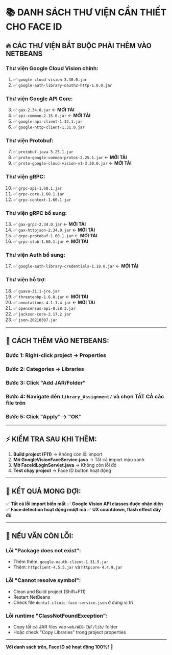 # 📚 DANH SÁCH THƯ VIỆN CẦN THIẾT CHO FACE ID

## 🔥 CÁC THƯ VIỆN BẮT BUỘC PHẢI THÊM VÀO NETBEANS

### **Thư viện Google Cloud Vision chính:**
1. ✅ `google-cloud-vision-3.30.0.jar`
2. ✅ `google-auth-library-oauth2-http-1.0.0.jar`

### **Thư viện Google API Core:**
3. ✅ `gax-2.34.0.jar` ← **MỚI TẢI**
4. ✅ `api-common-2.15.0.jar` ← **MỚI TẢI**
5. ✅ `google-api-client-1.32.1.jar`
6. ✅ `google-http-client-1.31.0.jar`

### **Thư viện Protobuf:**
7. ✅ `protobuf-java-3.25.1.jar`
8. ✅ `proto-google-common-protos-2.25.1.jar` ← **MỚI TẢI**
9. ✅ `proto-google-cloud-vision-v1-3.30.0.jar` ← **MỚI TẢI**

### **Thư viện gRPC:**
10. ✅ `grpc-api-1.60.1.jar`
11. ✅ `grpc-core-1.60.1.jar`
12. ✅ `grpc-context-1.60.1.jar`

### **Thư viện gRPC bổ sung:**
13. ✅ `gax-grpc-2.34.0.jar` ← **MỚI TẢI**
14. ✅ `gax-httpjson-2.34.0.jar` ← **MỚI TẢI**
15. ✅ `grpc-protobuf-1.60.1.jar` ← **MỚI TẢI**
16. ✅ `grpc-stub-1.60.1.jar` ← **MỚI TẢI**

### **Thư viện Auth bổ sung:**
17. ✅ `google-auth-library-credentials-1.19.0.jar` ← **MỚI TẢI**

### **Thư viện hỗ trợ:**
18. ✅ `guava-31.1-jre.jar`
19. ✅ `threetenbp-1.6.8.jar` ← **MỚI TẢI**
20. ✅ `annotations-4.1.1.4.jar` ← **MỚI TẢI**
21. ✅ `opencensus-api-0.28.3.jar`
22. ✅ `jackson-core-2.17.2.jar`
23. ✅ `json-20210307.jar`

---

## 🚀 CÁCH THÊM VÀO NETBEANS:

### **Bước 1:** Right-click project → **Properties**

### **Bước 2:** Categories → **Libraries**

### **Bước 3:** Click **"Add JAR/Folder"**

### **Bước 4:** Navigate đến `library_Assignment/` và chọn **TẤT CẢ** các file trên

### **Bước 5:** Click **"Apply"** → **"OK"**

---

## ⚡ KIỂM TRA SAU KHI THÊM:

1. **Build project (F11)** → Không còn lỗi import
2. **Mở GoogleVisionFaceService.java** → Tất cả import màu xanh
3. **Mở FaceIdLoginServlet.java** → Không còn lỗi đỏ
4. **Test chạy project** → Face ID button hoạt động

---

## 🎯 KẾT QUẢ MONG ĐỢI:

✅ **Tất cả lỗi import biến mất**
✅ **Google Vision API classes được nhận diện**
✅ **Face detection hoạt động mượt mà**
✅ **UX countdown, flash effect đầy đủ**

---

## 🔧 NẾU VẪN CÒN LỖI:

### **Lỗi "Package does not exist":**
- Thêm thêm: `google-oauth-client-1.31.5.jar`
- Thêm: `httpclient-4.5.5.jar` và `httpcore-4.4.9.jar`

### **Lỗi "Cannot resolve symbol":**
- Clean and Build project (Shift+F11)
- Restart NetBeans
- Check file `dental-clinic-face-service.json` ở đúng vị trí

### **Lỗi runtime "ClassNotFoundException":**
- Copy tất cả JAR files vào `web/WEB-INF/lib/` folder
- Hoặc check "Copy Libraries" trong project properties

---

**Với danh sách trên, Face ID sẽ hoạt động 100%! 🚀** 